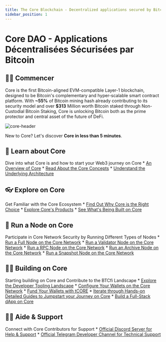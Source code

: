 ```yaml
---
title: The Core Blockchain - Decentralized applications secured by Bitcoin
sidebar_position: 1
---
```


# Core DAO - Applications Décentralisées Sécurisées par Bitcoin

## 👨‍💻 Commencer

Core is the first Bitcoin-aligned EVM-compatible Layer-1 blockchain, designed to be Bitcoin's complementary and hyper-scalable smart contract platform. With **~55%** of Bitcoin mining hash already contributing to its security model and over **$313** Million worth Bitcoin staked through Non-Custodial Bitcoin Staking, Core is unlocking Bitcoin both as the prime protector and central asset of the future of DeFi.

![core-header](../static/img/core-header.png)

New to Core? Let's discover **Core in less than 5 minutes**.

## 📔 Learn about Core

Dive into what Core is and how to start your Web3 journey on Core
\* [An Overview of Core](./Learn/introduction/what-is-core-chain.md)
\* [Read About the Core Concepts](category/core-concepts)
\* [Understand the Underlying Architecture](./Learn/core-concepts/architecture.md)

## 👓 Explore on Core

Get Familiar with the Core Ecosystem
\* [Find Out Why Core is the Right Choice](./Learn/introduction/why-core-chain.md)
\* [Explore Core's Products](category/products)
\* [See What's Being Built on Core](https://coredao.org/explore/ecosystem)

## 🔌 Run a Node on Core

Participate in Core Network Security by Running Different Types of Nodes
\* [Run a Full Node on the Core Network](./Node/Full-Node/on-mainnet.md)
\* [Run a Validator Node on the Core Network](./Node/config/validator-node-config.md)
\* [Run a RPC Node on the Core Network](./Node/config/rpc-node-config.md)
\* [Run an Archive Node on the Core Network](./Node/config/archive-node-config.md)
\* [Run a Snapshot Node on the Core Network](./Node/config/snapshot-node-config.md)

## 👨‍🔧 Building on Core

Starting building on Core and Contribute to the BTCfi Landscape
\* [Explore the Developer Tooling Landscape](./Dev-Guide/dev-tools.md)
\* [Configure Your Wallets on the Core Network](./Dev-Guide/core-testnet-wallet-config.md)
\* [Fund Your Wallets with tCORE](./Dev-Guide/core-faucet.md)
\* [Iterate through Hands-on Detailed Guides to Jumpstart your Journey on Core](category/dev-guides)
\* [Build a Full-Stack dApp on Core](./Dev-Guide/dapp-on-core.md)

## 🙋‍♀️ Aide & Support

Connect with Core Contributors for Support
\* [Official Discord Server for Help & Support](https://discord.com/invite/coredaoofficial)
\* [Official Telegram Developer Channel for Technical Support](https://t.me/CoreDAOTelegram)
